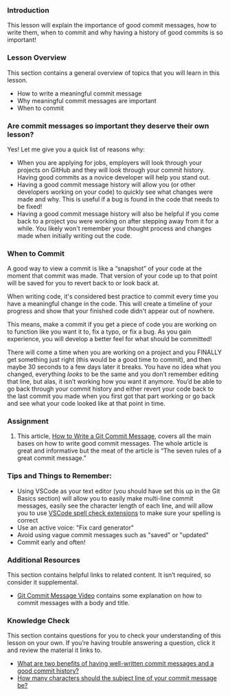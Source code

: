 ### Introduction

This lesson will explain the importance of good commit messages, how to write them, when to commit and why having a history of good commits is so important!

### Lesson Overview

This section contains a general overview of topics that you will learn in this lesson.

* How to write a meaningful commit message
* Why meaningful commit messages are important
* When to commit

### Are commit messages so important they deserve their own lesson?

Yes! Let me give you a quick list of reasons why:

- When you are applying for jobs, employers will look through your projects on GitHub and they will look through your commit history. Having good commits as a novice developer will help you stand out. 
- Having a good commit message history will allow you (or other developers working on your code) to quickly see what changes were made and why. This is useful if a bug is found in the code that needs to be fixed!
- Having a good commit message history will also be helpful if you come back to a project you were working on after stepping away from it for a while. You likely won't remember your thought process and changes made when initially writing out the code. 


### When to Commit

A good way to view a commit is like a “snapshot” of your code at the moment that commit was made. That version of your code up to that point will be saved for you to revert back to or look back at. 

When writing code, it's considered best practice to commit every time you have a meaningful change in the code. This will create a timeline of your progress and show that your finished code didn't appear out of nowhere.

This means, make a commit if you get a piece of code you are working on to function like you want it to, fix a typo, or fix a bug. As you gain experience, you will develop a better feel for what should be committed! 

There will come a time when you are working on a project and you FINALLY get something just right (this would be a good time to commit), and then maybe 30 seconds to a few days later it breaks. You have no idea what you changed, everything *looks* to be the same and you don’t remember editing that line, but alas, it isn’t working how you want it anymore. You’d be able to go back through your commit history and either revert your code back to the last commit you made when you first got that part working or go back and see what your code looked like at that point in time.

### Assignment 

<div class="lesson-content__panel" markdown="1">

1.  This article, [How to Write a Git Commit Message](https://cbea.ms/git-commit), covers all the main bases on how to write good commit messages. The whole article is great and informative but the meat of the article is “The seven rules of a great commit message.”

</div>


### Tips and Things to Remember:

- Using VSCode as your text editor (you should have set this up in the Git Basics section) will allow you to easily make multi-line commit messages, easily see the character length of each line, and will allow you to use [VSCode spell check extensions](https://marketplace.visualstudio.com/items?itemName=streetsidesoftware.code-spell-checker) to make sure your spelling is correct
- Use an active voice: "Fix card generator"
- Avoid using vague commit messages such as "saved" or "updated"
- Commit early and often!

### Additional Resources
This section contains helpful links to related content. It isn’t required, so consider it supplemental.

* [Git Commit Message Video](https://www.youtube.com/watch?v=_gpNPNMYbVY&ab_channel=MonsterlessonsAcademy) contains some explanation on how to commit messages with a body and title.

### Knowledge Check

This section contains questions for you to check your understanding of this lesson on your own. If you’re having trouble answering a question, click it and review the material it links to.

*   <a class="knowledge-check-link" href="https://cbea.ms/git-commit/#intro">What are two benefits of having well-written commit messages and a good commit history?</a>
*   <a class="knowledge-check-link" href="https://cbea.ms/git-commit/#limit-50">How many characters should the subject line of your commit message be?</a>
